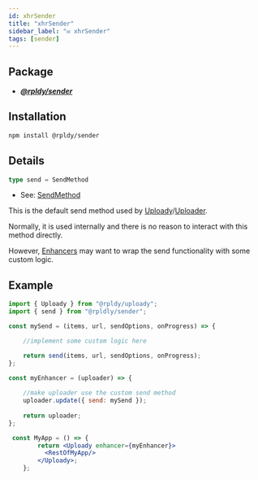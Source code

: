 ```yaml
---
id: xhrSender
title: "xhrSender"
sidebar_label: "✉️ xhrSender"
tags: [sender]
---
```


## Package

- **_[@rpldy/sender](../../packages/rpldy-sender)_**

## Installation

```bash npm2yarn
npm install @rpldy/sender
```

## Details

```typescript
type send = SendMethod
```

- See: [SendMethod](../types#sendmethod)

This is the default send method used by [Uploady](../../packages/rpldy-uploady)/[Uploader](../../packages/rpldy-uploady).

Normally, it is used internally and there is no reason to interact with this method directly.

However, [Enhancers](../../getting-started/concepts#enhancer) may want to wrap the send functionality with some custom logic.

## Example

```jsx
import { Uploady } from "@rpldy/uploady";
import { send } from "@rpldly/sender";

const mySend = (items, url, sendOptions, onProgress) => {

	//implement some custom logic here

	return send(items, url, sendOptions, onProgress);
};

const myEnhancer = (uploader) => {		
	
	//make uploader use the custom send method
    uploader.update({ send: mySend });
	
	return uploader;
};

 const MyApp = () => {
        return <Uploady enhancer={myEnhancer}>
          <RestOfMyApp/>
        </Uploady>;
    };
```
